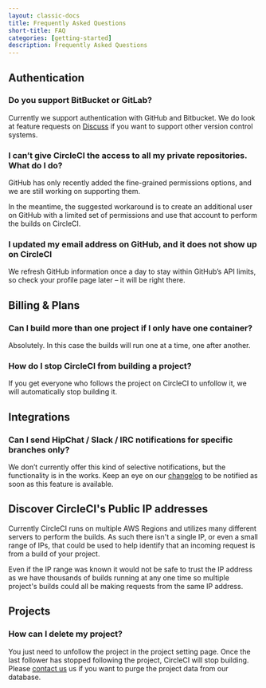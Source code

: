 ```yaml
---
layout: classic-docs
title: Frequently Asked Questions
short-title: FAQ
categories: [getting-started]
description: Frequently Asked Questions
---
```


## Authentication

### Do you support BitBucket or GitLab?
Currently we support authentication with GitHub and Bitbucket. We do look at feature requests on [Discuss](https://discuss.circleci.com/) if you want to support other version control systems.

### I can’t give CircleCI the access to all my private repositories. What do I do?
GitHub has only recently added the fine-grained permissions options, and
we are still working on supporting them.

In the meantime, the suggested workaround is to create an additional
user on GitHub with a limited set of permissions and use that account to
perform the builds on CircleCI.

### I updated my email address on GitHub, and it does not show up on CircleCI
We refresh GitHub information once a day to stay within GitHub’s API
limits, so check your profile page later – it will be right there.

## Billing & Plans
### Can I build more than one project if I only have one container?
Absolutely. In this case the builds will run one at a time, one after
another.

### How do I stop CircleCI from building a project?
If you get everyone who follows the project on CircleCI to unfollow it, we
will automatically stop building it.

## Integrations
### Can I send HipChat / Slack / IRC notifications for specific branches only?
We don’t currently offer this kind of selective notifications, but the
functionality is in the works. Keep an eye on our
[changelog](https://circleci.com/changelog/) to be notified as soon as
this feature is available.

## Discover CircleCI's Public IP addresses
Currently CircleCI runs on multiple AWS Regions and utilizes many different
servers to perform the builds. As such there isn't a single IP, or even a small
range of IPs, that could be used to help identify that an incoming request is
from a build of your project.

Even if the IP range was known it would not be safe to trust the IP address as
we have thousands of builds running at any one time so multiple project's 
builds could all be making requests from the same IP address.

## Projects
### How can I delete my project?
You just need to unfollow the project in the project setting page. Once the last follower has stopped following the project, CircleCI will stop building.
Please [contact us](mailto:sayhi@circleci.com) us if you want to purge the project data from our database.
